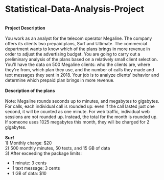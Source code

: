 # Statistical-Data-Analysis-Project
<br>
<b> Project Description </b><br><br>
You work as an analyst for the telecom operator Megaline. The company offers its clients two prepaid plans, Surf and Ultimate. The commercial department wants to know which of the plans brings in more revenue in order to adjust the advertising budget.
You are going to carry out a preliminary analysis of the plans based on a relatively small client selection. You'll have the data on 500 Megaline clients: who the clients are, where they're from, which plan they use, and the number of calls they made and text messages they sent in 2018. Your job is to analyze clients' behavior and determine which prepaid plan brings in more revenue.<br><br>
<b> Description of the plans </b><br><br>
Note: Megaline rounds seconds up to minutes, and megabytes to gigabytes. For calls, each individual call is rounded up: even if the call lasted just one second, it will be counted as one minute. For web traffic, individual web sessions are not rounded up. Instead, the total for the month is rounded up. If someone uses 1025 megabytes this month, they will be charged for 2 gigabytes.<br><br>
<b> Surf </b> <br>
1) Monthly charge: $20 <br>
2) 500 monthly minutes, 50 texts, and 15 GB of data<br>
3) After exceeding the package limits:<br>
<ul>
  <li> 1 minute: 3 cents </li>
  <li> 1 text message: 3 cents </li>
  <li> 1 GB of data: $10 </li>
